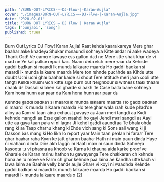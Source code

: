 ```yaml
---
path: "/BURN-OUT-LYRICS-–-DJ-Flow-|-Karan-Aujla"
cover: "./images/BURN-OUT-LYRICS-–-DJ-Flow-|-Karan-Aujla.jpg"
date: "2020-02-01"
title: "BURN OUT LYRICS – DJ Flow | Karan Aujla"
tags: ['punjabi', 'song']
published: truea
---
```


Burn Out Lyrics
DJ Flow!
Karan Aujla!
Raat kehda kaara kareya
Mere ghar baahar aake khadeya
Shukar manaundi sohneya
Kitte andar ni aake wadeya
Thank God!
Ve camere lawaye ess gallon dad ne
Mere utte shak khar de vi mad ne
Ve kal police report karti
Naam deta vich mere yaar da
Kehnde gaddi badkan si maardi
Ik munda lalkaare maarda
Ho gaddi badkan si maardi
Ik munda lalkaare maarda
Mere ton rehnde puchhde aa
Kihde utte doubt
Uchi uchi ghar baahar karde si shout
Tere attitude meri jaan sooli utte tangti
Kehdi khushi vich kitte sige burn out
Neighbour si witness taaki thaani chaak de
Dassdi si bhen kal gharde si aakh de
Case bada bane sohneya
Kam hona hunn aar paar da
Kam hona hunn aar paar da






Kehnde gaddi badkan si maardi
Ik munda lalkaare maarda
Ho gaddi badkan si maardi
Ik munda lalkaare maarda
Ho tere ghar wala raah kude phad’de alloy aa
Kam vi taan laina exhaust pavaye aa
Jaan meri tangdi aa
Kudi kehnde mangdi aa
Esse gallon maahdi ho gayi
Jehdi meri sangdi aa
Aayi utte aa gaya taan pata vi ni lagna
Ji kehdi gaddi aaundi aa
Te bhala ohda rang ki aa
Taap charhu khang ki
Ehde vich sang ki
Sone aali wang ki ji
Dasson bas mang ki
Ho likh lo report yaar
Main taan pehlan hi faraar
Tere ghar baahar raha
Kyon ke jatt gharon baahar
Hath ni main paun dinda
Haye ni viahaun dinda
Dine akh laggni ni
Raati main ni saun dinda
Sohneya kasoota tu vi phasna aa khoob ve
Karna ki chauna aida karke proof ve
Gharale de Karan mainu hathon tu gawayenga
Tere chakkaran ch kehnde hona ae tu move ve
Farm ch ghar kehnde paa laina ae
Kandha utte kach vi lawa laina ae
Baahle velly bande aujle
Ghare vi koyi ni waadhda
Kehnde gaddi badkan si maardi
Ik munda lalkaare maarda
Ho gaddi badkan si maardi
Ik munda lalkaare maarda x (2)
